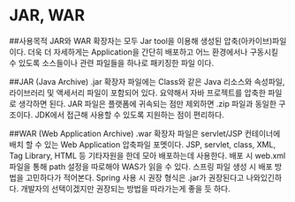 # JAR, WAR

##사용목적
JAR와 WAR 확장자는 모두 Jar tool을 이용해 생성된
압축(아카이브)파일 이다.
더욱 더 자세하게는 Application을 간단히 배포하고 어느 환경에서나 구동시킬 수 있도록 소스들이나 관련 파일들을 하나로 패키징한 파일 이다.

 

##JAR (Java Archive)
.jar 확장자 파일에는 Class와 같은 Java 리소스와 속성파일, 라이브러리 및 액세서리 파일이 포함되어 있다.
요약해서 자바 프로젝트를 압축한 파일로 생각하면 된다.
JAR 파일은 플랫폼에 귀속되는 점만 제외하면 .zip 파일과 동일한 구조이다.
JDK에서 접근해 사용할 수 있도록 지원하는 점이 편리하다.
 
##WAR (Web Application Archive) 
.war 확장자 파일은 servlet/JSP 컨테이너에 배치 할 수 있는 Web Application 압축파일 포멧이다.
JSP, servlet, class, XML, Tag Library, HTML 등 기타자원을 한데 모아 배포하는데 사용한다.
배포 시 web.xml 파일을 통해 path 설정을 따로해야 WAS가 읽을 수 있다.
스프링 파일 생성 시 배포 방법을 고민하다가 적어본다. Spring 사용 시 권장 형식은 .jar가 권장된다고 나와있긴하다.
개발자의 선택이겠지만 권장되는 방법을 따라가는게 좋을 듯 하다.
